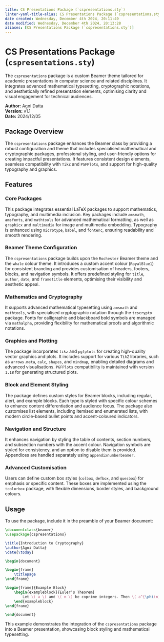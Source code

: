 ```yaml
---
title: CS Presentations Package (`cspresentations.sty`)
linter-yaml-title-alias: CS Presentations Package (`cspresentations.sty`)
date created: Wednesday, December 4th 2024, 20:11:49
date modified: Wednesday, December 4th 2024, 20:13:28
aliases: [CS Presentations Package (`cspresentations.sty`)]
---
```


# CS Presentations Package (`cspresentations.sty`)

The `cspresentations` package is a custom Beamer theme tailored for academic presentations in computer science and related disciplines. It integrates advanced mathematical typesetting, cryptographic notations, and aesthetically refined presentation elements, optimising clarity and visual engagement for technical audiences.

**Author:** Agni Datta  
**Version:** v1.1  
**Date:** 2024/12/05

## Package Overview

The `cspresentations` package enhances the Beamer class by providing a robust configuration and theme that includes specialised mathematical and cryptographic packages, professional styling, and user-friendly options for creating impactful presentations. It features consistent design elements, seamless compatibility with `TikZ` and `PGFPlots`, and support for high-quality typography and graphics.

## Features

### Core Packages

This package integrates essential LaTeX packages to support mathematics, typography, and multimedia inclusion. Key packages include `amsmath`, `amsfonts`, and `mathtools` for advanced mathematical formatting, as well as `graphicx` and `multimedia` for image and multimedia embedding. Typography is enhanced using `microtype`, `babel`, and `fontenc`, ensuring readability and smooth rendering.

### Beamer Theme Configuration

The `cspresentations` package builds upon the `Rochester` Beamer theme and the `whale` colour theme. It introduces a custom accent colour (`RoyalBlue1`) for consistent branding and provides customisation of headers, footers, blocks, and navigation symbols. It offers predefined styling for `title`, `author`, `date`, and `frametitle` elements, optimising their visibility and aesthetic appeal.

### Mathematics and Cryptography

It supports advanced mathematical typesetting using `amsmath` and `mathtools`, with specialised cryptographic notation through the `tcscrypto` package. Fonts for calligraphic and blackboard bold symbols are managed via `mathalpha`, providing flexibility for mathematical proofs and algorithmic notations.

### Graphics and Plotting

The package incorporates `tikz` and `pgfplots` for creating high-quality vector graphics and plots. It includes support for various `TikZ` libraries, such as `arrows.meta`, `calc`, `shapes`, and `mindmap`, enabling detailed diagrams and advanced visualisations. `PGFPlots` compatibility is maintained with version `1.18` for generating structured plots.

### Block and Element Styling

The package defines custom styles for Beamer blocks, including regular, alert, and example blocks. Each type is styled with specific colour schemes to enhance content differentiation and audience focus. The package also customises list elements, including itemised and enumerated lists, with modern circle-based bullet points and accent-coloured indicators.

### Navigation and Structure

It enhances navigation by styling the table of contents, section numbers, and subsection numbers with the accent colour. Navigation symbols are styled for consistency, and an option to disable them is provided. Appendices are handled separately using `appendixnumberbeamer`.

### Advanced Customisation

Users can define custom box styles (`colbox`, `defbox`, and `quesbox`) for emphasis or specific content. These boxes are implemented using the `tcolorbox` package, with flexible dimensions, border styles, and background colours.

## Usage

To use the package, include it in the preamble of your Beamer document:

```latex
\documentclass{beamer}
\usepackage{cspresentations}

\title{Introduction to Cryptography}
\author{Agni Datta}
\date{\today}

\begin{document}

\begin{frame}
    \titlepage
\end{frame}

\begin{frame}{Example Block}
    \begin{exampleblock}{Euler’s Theorem}
        Let \( a \) and \( n \) be coprime integers. Then \( a^{\phi(n)} \equiv 1 \pmod{n} \), where \( \phi \) is the Euler totient function.
    \end{exampleblock}
\end{frame}

\end{document}
```

This example demonstrates the integration of the `cspresentations` package into a Beamer presentation, showcasing block styling and mathematical typesetting.
